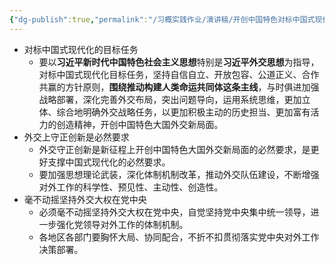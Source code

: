 ```yaml
---
{"dg-publish":true,"permalink":"/习概实践作业/演讲稿/开创中国特色对标中国式现代化目标任务/","dgPassFrontmatter":true}
---
```


- 对标中国式现代化的目标任务
    - 要以**习近平新时代中国特色社会主义思想**特别是**习近平外交思想**为指导，对标中国式现代化目标任务，坚持自信自立、开放包容、公道正义、合作共赢的方针原则，**围绕推动构建人类命运共同体这条主线**，与时俱进加强战略部署，深化完善外交布局，突出问题导向，运用系统思维，更加立体、综合地明确外交战略任务，以更加积极主动的历史担当、更加富有活力的创造精神，开创中国特色大国外交新局面。
- 外交上守正创新是必然要求
    - 外交守正创新是新征程上开创中国特色大国外交新局面的必然要求，是更好支撑中国式现代化的必然要求。
    - 要加强思想理论武装，深化体制机制改革，推动外交队伍建设，不断增强对外工作的科学性、预见性、主动性、创造性。
- 毫不动摇坚持外交大权在党中央
    - 必须毫不动摇坚持外交大权在党中央，自觉坚持党中央集中统一领导，进一步强化党领导对外工作的体制机制。
    - 各地区各部门要胸怀大局、协同配合，不折不扣贯彻落实党中央对外工作决策部署。

